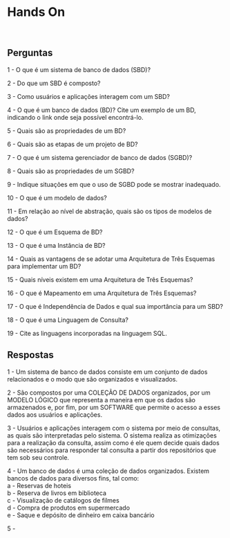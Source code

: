 # Hands On 

<br>

## Perguntas

1 - O que é um sistema de banco de dados (SBD)?

2 - Do que um SBD é composto?

3 - Como usuários e aplicações interagem com um SBD?

4 - O que é um banco de dados (BD)? Cite um exemplo de um BD, indicando o link onde seja possível encontrá-lo.

5 - Quais são as propriedades de um BD?

6 - Quais são as etapas de um projeto de BD?

7 - O que é um sistema gerenciador de banco de dados (SGBD)?

8 - Quais são as propriedades de um SGBD?

9 - Indique situações em que o uso de SGBD pode se mostrar inadequado.

10 - O que é um modelo de dados? 

11 - Em relação ao nível de abstração, quais são os tipos de modelos de dados?

12 - O que é um Esquema de BD?

13 - O que é uma Instância de BD?

14 - Quais as vantagens de se adotar uma Arquitetura de Três Esquemas para implementar um BD?

15 - Quais níveis existem em uma Arquitetura de Três Esquemas?

16 - O que é Mapeamento em uma Arquitetura de Três Esquemas?

17 - O que é Independência de Dados e qual sua importância para um SBD?

18 - O que é uma Linguagem de Consulta?

19 - Cite as linguagens incorporadas na linguagem SQL.

## Respostas

1 - Um sistema de banco de dados consiste em um conjunto de dados relacionados e o modo que são organizados e visualizados.

2 - São compostos por uma COLEÇÃO DE DADOS organizados, por um MODELO LÓGICO que representa a maneira em que os dados são armazenados e, por fim, por um SOFTWARE que permite o acesso a esses dados aos usuários e aplicações.

3 - Usuários e aplicações interagem com o sistema por meio de consultas, as quais são interpretadas pelo sistema. O sistema realiza as otimizações para a realização da consulta, assim como é ele quem decide quais dados são necessários para responder tal consulta a partir dos repositórios que tem sob seu controle.

4 - Um banco de dados é uma coleção de dados organizados. Existem bancos de dados para diversos fins, tal como:  
a - Reservas de hoteis  
b - Reserva de livros em biblioteca  
c - Visualização de catálogos de filmes  
d - Compra de produtos em supermercado  
e - Saque e depósito de dinheiro em caixa bancário  

5 - 